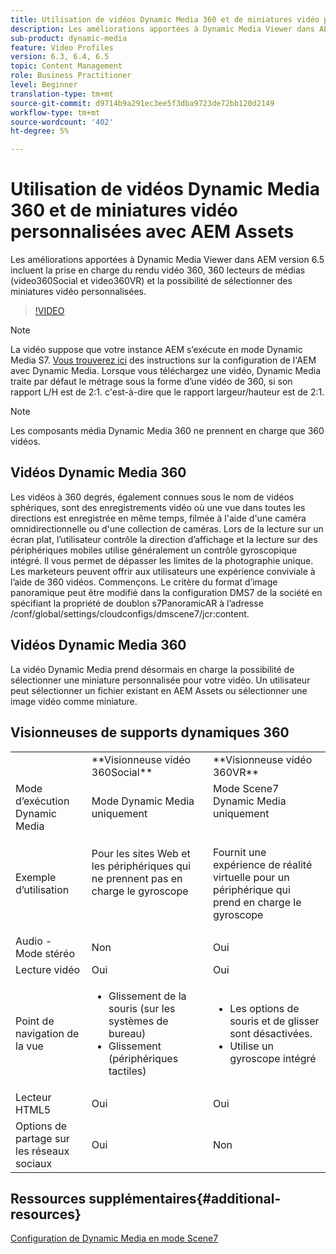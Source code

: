 ```yaml
---
title: Utilisation de vidéos Dynamic Media 360 et de miniatures vidéo personnalisées avec AEM Assets
description: Les améliorations apportées à Dynamic Media Viewer dans AEM version 6.5 incluent la prise en charge du rendu vidéo 360, 360 lecteurs de médias (video360Social et video360VR) et la possibilité de sélectionner des miniatures vidéo personnalisées.
sub-product: dynamic-media
feature: Video Profiles
version: 6.3, 6.4, 6.5
topic: Content Management
role: Business Practitioner
level: Beginner
translation-type: tm+mt
source-git-commit: d9714b9a291ec3ee5f3dba9723de72bb120d2149
workflow-type: tm+mt
source-wordcount: '402'
ht-degree: 5%

---
```



# Utilisation de vidéos Dynamic Media 360 et de miniatures vidéo personnalisées avec AEM Assets

Les améliorations apportées à Dynamic Media Viewer dans AEM version 6.5 incluent la prise en charge du rendu vidéo 360, 360 lecteurs de médias (video360Social et video360VR) et la possibilité de sélectionner des miniatures vidéo personnalisées.

>[!VIDEO](https://video.tv.adobe.com/v/26391?quality=9&learn=on)

>[!NOTE]
>
>La vidéo suppose que votre instance AEM s’exécute en mode Dynamic Media S7.  [Vous trouverez ici](https://helpx.adobe.com/fr/experience-manager/6-3/assets/using/config-dynamic-fp-14410.html) des instructions sur la configuration de l&#39;AEM avec Dynamic Media. Lorsque vous téléchargez une vidéo, Dynamic Media traite par défaut le métrage sous la forme d’une vidéo de 360, si son rapport L/H est de 2:1. c&#39;est-à-dire que le rapport largeur/hauteur est de 2:1.

>[!NOTE]
>
>Les composants média Dynamic Media 360 ne prennent en charge que 360 vidéos.

## Vidéos Dynamic Media 360

Les vidéos à 360 degrés, également connues sous le nom de vidéos sphériques, sont des enregistrements vidéo où une vue dans toutes les directions est enregistrée en même temps, filmée à l&#39;aide d&#39;une caméra omnidirectionnelle ou d&#39;une collection de caméras. Lors de la lecture sur un écran plat, l’utilisateur contrôle la direction d’affichage et la lecture sur des périphériques mobiles utilise généralement un contrôle gyroscopique intégré.  Il vous permet de dépasser les limites de la photographie unique. Les marketeurs peuvent offrir aux utilisateurs une expérience conviviale à l’aide de 360 vidéos.  Commençons. Le critère du format d’image panoramique peut être modifié dans la configuration DMS7 de la société en spécifiant la propriété de doublon s7PanoramicAR à l’adresse /conf/global/settings/cloudconfigs/dmscene7/jcr:content.

## Vidéos Dynamic Media 360

La vidéo Dynamic Media prend désormais en charge la possibilité de sélectionner une miniature personnalisée pour votre vidéo. Un utilisateur peut sélectionner un fichier existant en AEM Assets ou sélectionner une image vidéo comme miniature.

## Visionneuses de supports dynamiques 360

<table> 
 <tbody>
   <tr>
      <td> </td>
      <td>**Visionneuse vidéo 360Social**</td>
      <td>**Visionneuse vidéo 360VR**</td>
   </tr>
   <tr>
      <td>Mode d’exécution Dynamic Media</td>
      <td>Mode Dynamic Media uniquement</td>
      <td>Mode Scene7 Dynamic Media uniquement<br>
         <br>
      </td>
   </tr>
   <tr>
      <td>Exemple d’utilisation </td>
      <td>
         <p>Pour les sites Web et les périphériques qui ne prennent pas en charge le gyroscope</p>
         <p> </p>
      </td>
      <td>
         <p>Fournit une expérience de réalité virtuelle pour un périphérique qui prend en charge le gyroscope </p>
      </td>
   </tr>
   <tr>
      <td>Audio - Mode stéréo</td>
      <td>Non</td>
      <td>Oui</td>
   </tr>
   <tr>
      <td>Lecture vidéo</td>
      <td>Oui</td>
      <td>Oui</td>
   </tr>
   <tr>
      <td>Point de navigation de la vue</td>
      <td>
         <ul>
            <li>Glissement de la souris (sur les systèmes de bureau)</li>
            <li>Glissement (périphériques tactiles)</li>
         </ul>
      </td>
      <td>
         <ul>
            <li>Les options de souris et de glisser sont désactivées.</li>
            <li>Utilise un gyroscope intégré</li>
         </ul>
      </td>
   </tr>
   <tr>
      <td>Lecteur HTML5</td>
      <td>Oui</td>
      <td>Oui</td>
   </tr>
   <tr>
      <td>Options de partage sur les réseaux sociaux</td>
      <td>Oui</td>
      <td>Non</td>
   </tr>
</tbody>
</table>

## Ressources supplémentaires{#additional-resources}

[Configuration de Dynamic Media en mode Scene7](https://helpx.adobe.com/experience-manager/6-5/assets/using/config-dms7.html)
